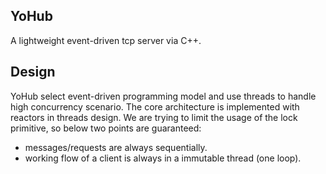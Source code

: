 ## YoHub
A lightweight event-driven tcp server via C++.

## Design
YoHub select event-driven programming model and use threads to handle high concurrency scenario. The core architecture is implemented with reactors in threads design. We are trying to limit the usage of the lock primitive, so below two points are guaranteed:
- messages/requests are always sequentially.
- working flow of a client is always in a immutable thread (one loop).

